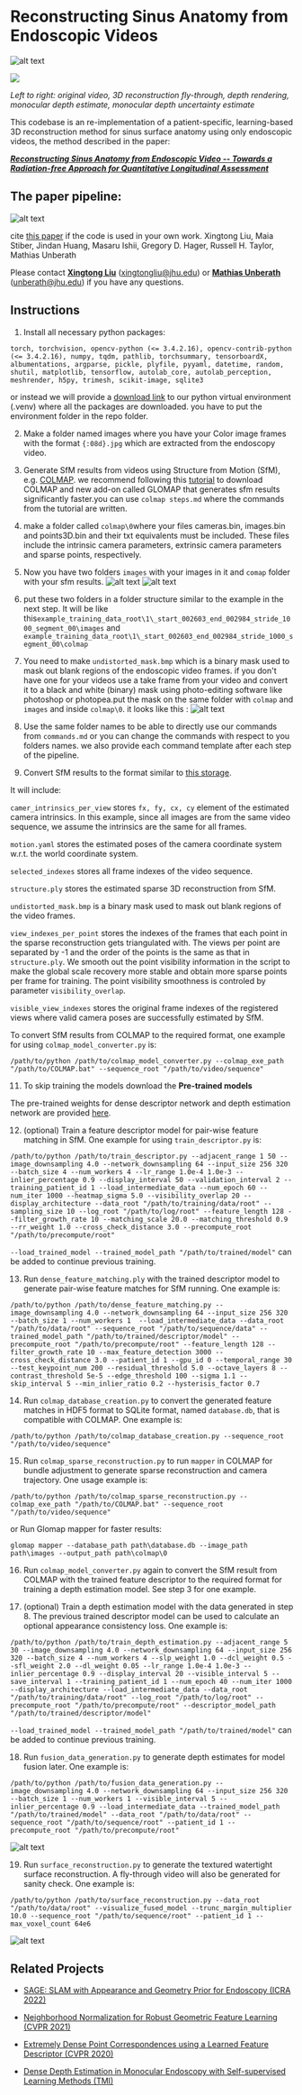 # Reconstructing Sinus Anatomy from Endoscopic Videos 
![alt text](gifss/image-2.png)

![](gifss/fused_mesh.gif) 

*Left to right: original video, 3D reconstruction fly-through, depth rendering, monocular depth estimate, monocular depth uncertainty estimate*

This codebase is an re-implementation of a patient-specific, learning-based 3D reconstruction method for sinus surface anatomy using only endoscopic videos, the method described in the paper:

[***Reconstructing Sinus Anatomy from Endoscopic Video -- Towards a Radiation-free Approach for Quantitative Longitudinal Assessment***](https://link.springer.com/chapter/10.1007/978-3-030-59716-0_1)

## The paper pipeline:
![alt text](gifss/image.png)



cite [this paper](https://link.springer.com/chapter/10.1007/978-3-030-59716-0_1) if the code is used in your own work.
Xingtong Liu, Maia Stiber, Jindan Huang, Masaru Ishii, Gregory D. Hager, Russell H. Taylor, Mathias Unberath



Please contact [**Xingtong Liu**](http://www.cs.jhu.edu/~xingtongl/) (xingtongliu@jhu.edu) or [**Mathias Unberath**](https://www.cs.jhu.edu/faculty/mathias-unberath/) (unberath@jhu.edu) if you have any questions.




## Instructions
1. Install all necessary python packages: 
```
torch, torchvision, opencv-python (<= 3.4.2.16), opencv-contrib-python (<= 3.4.2.16), numpy, tqdm, pathlib, torchsummary, tensorboardX, albumentations, argparse, pickle, plyfile, pyyaml, datetime, random, shutil, matplotlib, tensorflow, autolab_core, autolab_perception, meshrender, h5py, trimesh, scikit-image, sqlite3
```
or instead we will provide a [download link]() to our python virtual environment (.venv) where all the packages are downloaded.
you have to put the environment folder in the repo folder.
 
2. Make a folder named images where you have your Color image frames with the format ```{:08d}.jpg``` which are extracted from the endoscopy video. 

2. Generate SfM results from videos using Structure from Motion (SfM), e.g. [COLMAP](https://colmap.github.io/).
we recommend following this [tutorial](https://www.youtube.com/watch?v=QIxXuilEEVw) to download COLMAP and new add-on called GLOMAP that generates sfm results significantly faster.you can use ```colmap steps.md``` where the commands from the tutorial are written.
3. make a folder called ```colmap\0```where  your  files cameras.bin, images.bin and points3D.bin and their txt equivalents must be included. These files include the intrinsic camera parameters, extrinsic camera parameters and sparse points, respectively.
3. Now you have two folders ```images``` with your images in it and ```comap``` folder with your sfm results. 
![alt text](gifss/image-1.jpg)
![alt text](gifss/image-5.png)

7. put these two folders in a folder structure similar to the example in the next step. It will be like this```example_training_data_root\1\_start_002603_end_002984_stride_1000_segment_00\images```
and 
```example_training_data_root\1\_start_002603_end_002984_stride_1000_segment_00\colmap```
8. You need to make ```undistorted_mask.bmp``` which is a binary mask used to mask out blank regions of the endoscopic video frames. if you don't have one for your videos use a take frame from your video and convert it to a black and white (binary) mask using photo-editing software like photoshop or photopea.put the mask on the same folder with ```colmap``` and ```images``` and inside ```colmap\0```.
it looks like this : ![alt text](gifss/undistorted_mask.bmp)

9. Use the same folder names to be able to directly use our commands from ```commands.md``` or you can change the commands with respect to you folders names. we also provide each command template after each step of the pipeline.

10. Convert SfM results to the format similar to [this storage](https://livejohnshopkins-my.sharepoint.com/:u:/g/personal/xliu89_jh_edu/ER5ght84vKdHmdYrBpS7HCMBQn9Kl152kVTPB5R10ofKDw?e=fY85o6). 

It will include:

 ```camer_intrinsics_per_view``` stores ```fx, fy, cx, cy``` element of the estimated camera intrinsics. In this example, since all images are from the same video sequence, we assume the intrinsics are the same for all frames. 

```motion.yaml``` stores the estimated poses of the camera coordinate system w.r.t. the world coordinate system. 

```selected_indexes``` stores all frame indexes of the video sequence.

 ```structure.ply``` stores the estimated sparse 3D reconstruction from SfM. 

 ```undistorted_mask.bmp``` is a binary mask used to mask out blank regions of the video frames. 

```view_indexes_per_point``` stores the indexes of the frames that each point in the sparse reconstruction gets triangulated with. The views per point are separated by -1 and the order of the points is the same as that in ```structure.ply```. We smooth out the point visibility information in the script to make the global scale recovery more stable and obtain more sparse points per frame for training. 
The point visibility smoothness is controled by parameter ```visibility_overlap```. 

 ```visible_view_indexes``` stores the original frame indexes of the registered views where valid camera poses are successfully estimated by SfM.

  To convert SfM results from COLMAP to the required format, one example for using ```colmap_model_converter.py``` is:
```
/path/to/python /path/to/colmap_model_converter.py --colmap_exe_path "/path/to/COLMAP.bat" --sequence_root "/path/to/video/sequence"
```
11. To skip training the models download the **Pre-trained models**

The pre-trained weights for dense descriptor network and depth estimation network are provided [here](https://drive.google.com/file/d/1RwmxpI7kuZ7teB14EQY3u06CAV7-KsX0/view?usp=sharing).

12. (optional) Train a feature descriptor model for pair-wise feature matching in SfM. One example for using ```train_descriptor.py``` is:
```
/path/to/python /path/to/train_descriptor.py --adjacent_range 1 50 --image_downsampling 4.0 --network_downsampling 64 --input_size 256 320 --batch_size 4 --num_workers 4 --lr_range 1.0e-4 1.0e-3 --inlier_percentage 0.9 --display_interval 50 --validation_interval 2 --training_patient_id 1 --load_intermediate_data --num_epoch 60 --num_iter 1000 --heatmap_sigma 5.0 --visibility_overlap 20 --display_architecture --data_root "/path/to/training/data/root" --sampling_size 10 --log_root "/path/to/log/root" --feature_length 128 --filter_growth_rate 10 --matching_scale 20.0 --matching_threshold 0.9 --rr_weight 1.0 --cross_check_distance 3.0 --precompute_root "/path/to/precompute/root"
```
```--load_trained_model --trained_model_path "/path/to/trained/model"``` can be added to continue previous training.

13. Run ```dense_feature_matching.ply``` with the trained descriptor model to generate pair-wise feature matches for SfM running. One example is:
```
/path/to/python /path/to/dense_feature_matching.py --image_downsampling 4.0 --network_downsampling 64 --input_size 256 320 --batch_size 1 --num_workers 1  --load_intermediate_data --data_root "/path/to/data/root" --sequence_root "/path/to/sequence/data" --trained_model_path "/path/to/trained/descriptor/model" --precompute_root "/path/to/precompute/root" --feature_length 128 --filter_growth_rate 10 --max_feature_detection 3000 --cross_check_distance 3.0 --patient_id 1 --gpu_id 0 --temporal_range 30 --test_keypoint_num 200 --residual_threshold 5.0 --octave_layers 8 --contrast_threshold 5e-5 --edge_threshold 100 --sigma 1.1 --skip_interval 5 --min_inlier_ratio 0.2 --hysterisis_factor 0.7     
```

14. Run ```colmap_database_creation.py``` to convert the generated feature matches in HDF5 format to SQLite format, named ```database.db```, that is compatible with COLMAP. One example is:
```
/path/to/python /path/to/colmap_database_creation.py --sequence_root "/path/to/video/sequence"
```

15. Run ```colmap_sparse_reconstruction.py``` to run ```mapper``` in COLMAP for bundle adjustment to generate sparse reconstruction and camera trajectory. One usage example is:
```
/path/to/python /path/to/colmap_sparse_reconstruction.py --colmap_exe_path "/path/to/COLMAP.bat" --sequence_root "/path/to/video/sequence"
```
or Run Glomap  mapper  for faster results:
```
glomap mapper --database_path path\database.db --image_path path\images --output_path path\colmap\0 
```

16.  Run ```colmap_model_converter.py``` again to convert the SfM result from COLMAP with the trained feature descriptor to the required format for training a depth estimation model. See step 3 for one example.

17. (optional) Train a depth estimation model with the data generated in step 8. The previous trained descriptor model can be used to calculate an optional appearance consistency loss. One example is:
```
/path/to/python /path/to/train_depth_estimation.py --adjacent_range 5 30 --image_downsampling 4.0 --network_downsampling 64 --input_size 256 320 --batch_size 4 --num_workers 4 --slp_weight 1.0 --dcl_weight 0.5 --sfl_weight 2.0 --dl_weight 0.05 --lr_range 1.0e-4 1.0e-3 --inlier_percentage 0.9 --display_interval 20 --visible_interval 5 --save_interval 1 --training_patient_id 1 --num_epoch 40 --num_iter 1000 --display_architecture --load_intermediate_data --data_root "/path/to/training/data/root" --log_root "/path/to/log/root" --precompute_root "/path/to/precompute/root" --descriptor_model_path "/path/to/trained/descriptor/model"
```
```--load_trained_model --trained_model_path "/path/to/trained/model"``` can be added to continue previous training.

18. Run ```fusion_data_generation.py``` to generate depth estimates for model fusion later. One example is:
```
/path/to/python /path/to/fusion_data_generation.py --image_downsampling 4.0 --network_downsampling 64 --input_size 256 320 --batch_size 1 --num_workers 1 --visible_interval 5 --inlier_percentage 0.9 --load_intermediate_data --trained_model_path "/path/to/trained/model" --data_root "/path/to/data/root" --sequence_root "/path/to/sequence/root" --patient_id 1 --precompute_root "/path/to/precompute/root"
```
![alt text](gifss/image-3.png)

19. Run ```surface_reconstruction.py``` to generate the textured watertight surface reconstruction. A fly-through video will also be generated for sanity check. One example is:
```
/path/to/python /path/to/surface_reconstruction.py --data_root "/path/to/data/root" --visualize_fused_model --trunc_margin_multiplier 10.0 --sequence_root "/path/to/sequence/root" --patient_id 1 --max_voxel_count 64e6
```


![alt text](gifss/image-4.png)



















## Related Projects

- [SAGE: SLAM with Appearance and Geometry Prior for Endoscopy (ICRA 2022)](https://github.com/lppllppl920/SAGE-SLAM)

- [Neighborhood Normalization for Robust Geometric Feature Learning (CVPR 2021)](https://github.com/lppllppl920/NeighborhoodNormalization-Pytorch)

- [Extremely Dense Point Correspondences using a Learned Feature Descriptor (CVPR 2020)](https://github.com/lppllppl920/DenseDescriptorLearning-Pytorch)

- [Dense Depth Estimation in Monocular Endoscopy with Self-supervised Learning Methods (TMI)](https://github.com/lppllppl920/EndoscopyDepthEstimation-Pytorch)
